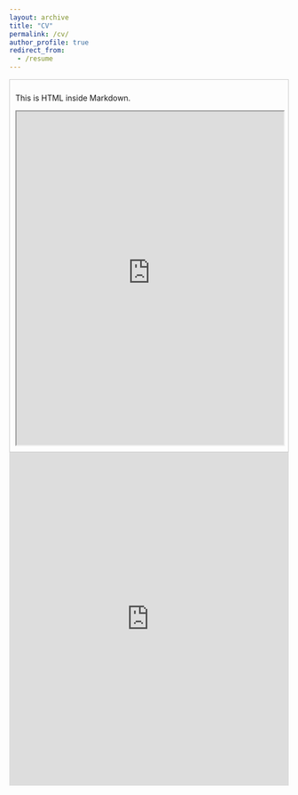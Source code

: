 ```yaml
---
layout: archive
title: "CV"
permalink: /cv/
author_profile: true
redirect_from:
  - /resume
---
```


    
<div style="border: 1px solid #ccc; padding: 10px;">
  <p>This is HTML inside Markdown.</p>
  <iframe src=https://raw.githubusercontent.com/annakuchko/annakuchko.github.io/master/files/CV%20Anna%20Kuchko.htm" width="100%" height="600px"></iframe>
</div>

<iframe
  src="https://mozilla.github.io/pdf.js/web/viewer.html?file=https://raw.githubusercontent.com/annakuchko/annakuchko.github.io/master/files/CV%20Anna%20Kuchko%201p.pdf"
  width="100%"
  height="600px"
  style="border: none;">
</iframe>
